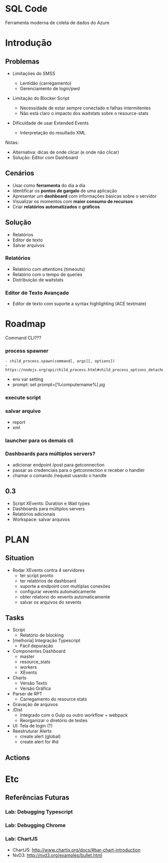 SQL Code
=========

Ferramenta moderna de coleta de dados do Azure

# Introdução

## Problemas

* Limitações do SMSS
   * Lentidão (carregamento)
   * Gerenciamento de login/pwd

* Limitação do Blocker Script
   * Necessidade de estar sempre conectado e falhas intermitentes
   * Não está claro o impacto dos waitstats sobre o resource-stats

* Dificuldade de usar Extended Events
   * Interpretação do resultado XML


Notas:
* Alternativa: dicas de onde clicar (e onde não clicar)   
* Solução: Editor com Dashboard

## Cenários

* Usar como **ferramenta** do dia a dia 
* Identificar os **pontos de gargalo** de uma aplicação
* Apresentar um **dashboard** com informações básicas sobre o servidor
* Visualizar os momentos com **maior consumo de recursos**
* Criar **relatórios automatizados** e **gráficos**

## Solução

* Relatórios
* Editor de texto
* Salvar arquivos

### Relatórios

* Relatório com attentions (timeouts)
* Relatório com o tempo de queries
* Distribuição de waitstats

### Editor de Texto Avançado

* Editor de texto com suporte a syntax highlighting (ACE textmate)



Roadmap
========

Command CLI???
### process spawner 
    - child_process.spawn(command[, args][, options])
    - https://nodejs.org/api/child_process.html#child_process_options_detached
- env var setting
- prompt: set prompt=[%computername%] $p$g

### execute script
### salvar arquivo
- report
- xml

### launcher para os demais cli

### Dashboards para múltiplos servers?
- adicionar endpoint /post para getconnection
- passar as credenciais para o getconnection e receber o handler
- chamar o comando /request usando o handle 

## 0.3
- Script XEvents: Duration e Wait types
- Dashboards para múltiplos servers
- Relatórios adicionais   
- Workspace: salvar arquivos
    
PLAN
======

## Situation

* Rodar XEvents contra 4 servidores
    * ter script pronto
    * ter relatórios de dashboard
    * suporte a endpoint com multiplas conexões
    * configurar xevents automaticamente
    * obter relatorio do xevents automaticamente
    * salvar os arquivos do xevents

## Tasks

* Script
    * Relatório de blocking
* [melhoria] Integração Typescript
    * Fácil depuração
* Componentes Dashboard
    * master
    * resource_stats
    * workers
    * XEvents
* Charts
    * Versão Texto
    * Versão Gráfica    
* Parser de RPT
    * Carregamento do resource stats
* Gravação de arquivos
* /Dist
    * Integrado com o Gulp ou outro workflow + webpack
    * Reorganizar o diretório de testes
* UI: Tela de login (?)
* Reestruturar Alerts 
    * create alert (global)
    * create alert for #id

## Actions


Etc
=====

## Referências Futuras

### Lab: Debugging Typescript

### Lab: Debugging Chrome

### Lab: ChartJS
* ChartJS: http://www.chartjs.org/docs/#bar-chart-introduction
* NvD3: http://nvd3.org/examples/bullet.html
